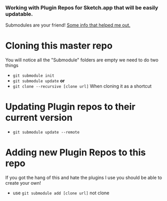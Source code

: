 ### Working with Plugin Repos for Sketch.app that will be easily updatable.
Submodules are your friend! [Some info that helped me out.](https://git-scm.com/book/en/v2/Git-Tools-Submodules)

# Cloning this master repo
You will notice all the "Submodule" folders are empty we need to do two things
- ``git submodule init``
- ``git submodule update``
**or**
- ``git clone --recursive [clone url]`` When cloning it as a shortcut

# Updating Plugin repos to their current version
- ``git submodule update --remote``

# Adding new Plugin Repos to this repo
If you got the hang of this and hate the plugins I use you should be able to create your own!
- use ``git submodule add [clone url]`` not clone
